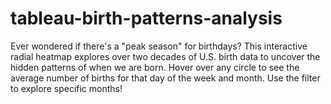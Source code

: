 # tableau-birth-patterns-analysis
Ever wondered if there's a "peak season" for birthdays? This interactive radial heatmap explores over two decades of U.S. birth data to uncover the hidden patterns of when we are born.  Hover over any circle to see the average number of births for that day of the week and month. Use the filter to explore specific months!
